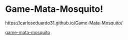 # Game-Mata-Mosquito!

https://carloseduardo31.github.io/Game-Mata-Mosquito/

[game-mata-mosquito](https://user-images.githubusercontent.com/53567018/173069705-f966688b-2ef3-4dad-b1d2-9bcba9498f2d.png)

